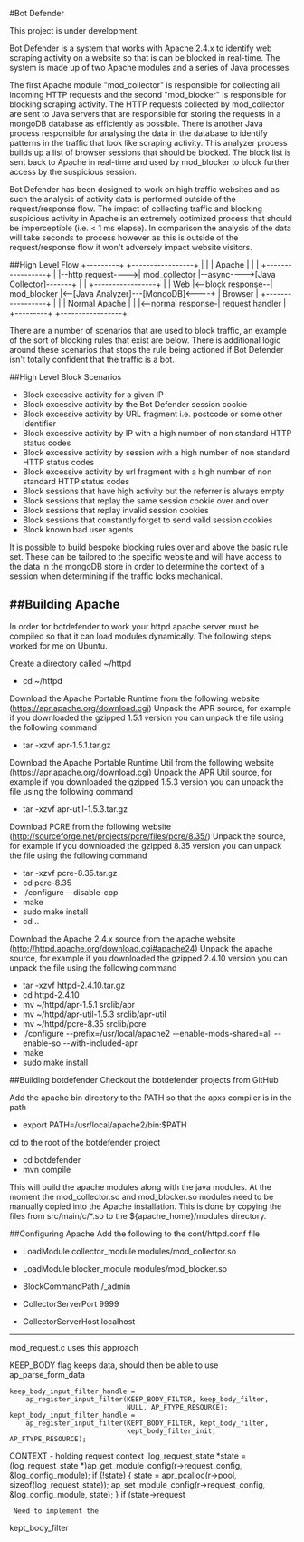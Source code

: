 #Bot Defender

This project is under development.

Bot Defender is a system that works with Apache 2.4.x to identify web scraping activity on a website so that is can be blocked in real-time.
The system is made up of two Apache modules and a series of Java processes.

The first Apache module "mod_collector" is responsible for collecting all incoming HTTP requests and the second "mod_blocker" is responsible for blocking scraping activity.
The HTTP requests collected by mod_collector are sent to Java servers that are responsible for storing the requests in a mongoDB database as efficiently as possible.
There is another Java process responsible for analysing the data in the database to identify patterns in the traffic that look like scraping activity.
This analyzer process builds up a list of browser sessions that should be blocked. The block list is sent back to Apache in real-time and used by mod_blocker to block further access by the suspicious session.

Bot Defender has been designed to work on high traffic websites and as such the analysis of activity data is performed outside of the request/response flow.
The impact of collecting traffic and blocking suspicious activity in Apache is an extremely optimized process that should be imperceptible (i.e. < 1 ms elapse).
In comparison the analysis of the data will take seconds to process however as this is outside of the request/response flow it won't adversely impact website visitors.



##High Level Flow
    +---------+                   +-----------------+
    |         |                   | Apache          |
    |         |                   +-----------------+
    |         |--http request---->| mod_collector   |--async---->[Java Collector]-------+
    |         |                   +-----------------+                                   |
    | Web     |<--block response--| mod_blocker     |<--[Java Analyzer]---[MongoDB]<----+
    | Browser |                   +-----------------+
    |         |                   | Normal Apache   |
    |         |<--normal response-| request handler |
    +---------+                   +-----------------+



There are a number of scenarios that are used to block traffic, an example of the sort of blocking rules that exist are below. There is additional logic
around these scenarios that stops the rule being actioned if Bot Defender isn't totally confident that the traffic is a bot.

##High Level Block Scenarios
* Block excessive activity for a given IP
* Block excessive activity by the Bot Defender session cookie
* Block excessive activity by URL fragment i.e. postcode or some other identifier
* Block excessive activity by IP with a high number of non standard HTTP status codes
* Block excessive activity by session with a high number of non standard HTTP status codes
* Block excessive activity by url fragment with a high number of non standard HTTP status codes
* Block sessions that have high activity but the referrer is always empty
* Block sessions that replay the same session cookie over and over
* Block sessions that replay invalid session cookies
* Block sessions that constantly forget to send valid session cookies
* Block known bad user agents

It is possible to build bespoke blocking rules over and above the basic rule set. These can be tailored to the specific website and will have access to the
data in the mongoDB store in order to determine the context of a session when determining if the traffic looks mechanical.


##Building Apache
-----------------
In order for botdefender to work your httpd apache server must be compiled so that it can load modules dynamically.
The following steps worked for me on Ubuntu.

Create a directory called ~/httpd
* cd ~/httpd

Download the Apache Portable Runtime from the following website (https://apr.apache.org/download.cgi)
Unpack the APR source, for example if you downloaded the gzipped 1.5.1 version you can unpack the file using the following command
* tar -xzvf apr-1.5.1.tar.gz

Download the Apache Portable Runtime Util from the following website (https://apr.apache.org/download.cgi)
Unpack the APR Util source, for example if you downloaded the gzipped 1.5.3 version you can unpack the file using the following command
* tar -xzvf apr-util-1.5.3.tar.gz

Download PCRE from the following website (http://sourceforge.net/projects/pcre/files/pcre/8.35/)
Unpack the source, for example if you downloaded the gzipped 8.35 version you can unpack the file using the following command
* tar -xzvf pcre-8.35.tar.gz
* cd pcre-8.35
* ./configure --disable-cpp
* make
* sudo make install
* cd ..


Download the Apache 2.4.x source from the apache website (http://httpd.apache.org/download.cgi#apache24)
Unpack the apache source, for example if you downloaded the gzipped 2.4.10 version you can unpack the file using the following command

* tar -xzvf httpd-2.4.10.tar.gz
* cd httpd-2.4.10
* mv ~/httpd/apr-1.5.1 srclib/apr
* mv ~/httpd/apr-util-1.5.3 srclib/apr-util
* mv ~/httpd/pcre-8.35 srclib/pcre
* ./configure --prefix=/usr/local/apache2 --enable-mods-shared=all --enable-so --with-included-apr
* make
* sudo make install


##Building botdefender
Checkout the botdefender projects from GitHub

Add the apache bin directory to the PATH so that the apxs compiler is in the path
* export PATH=/usr/local/apache2/bin:$PATH

cd to the root of the botdefender project
* cd botdefender
* mvn compile

This will build the apache modules along with the java modules. At the moment the mod_collector.so and mod_blocker.so modules need to be manually
copied into the Apache installation. This is done by copying the files from src/main/c/*.so to the ${apache_home}/modules directory.


##Configuring Apache
Add the following to the conf/httpd.conf file

* LoadModule collector_module   modules/mod_collector.so
* LoadModule blocker_module     modules/mod_blocker.so

* BlockCommandPath        /_admin
* CollectorServerPort     9999
* CollectorServerHost     localhost



---------
mod_request.c uses this approach

KEEP_BODY flag keeps data, should then be able to use ap_parse_form_data

    keep_body_input_filter_handle =
        ap_register_input_filter(KEEP_BODY_FILTER, keep_body_filter,
                                 NULL, AP_FTYPE_RESOURCE);
    kept_body_input_filter_handle =
        ap_register_input_filter(KEPT_BODY_FILTER, kept_body_filter,
                                 kept_body_filter_init, AP_FTYPE_RESOURCE);

 CONTEXT - holding request context
 ﻿    log_request_state *state = (log_request_state *)ap_get_module_config(r->request_config,
                                                                          &log_config_module);
     if (!state) {
         state = apr_pcalloc(r->pool, sizeof(log_request_state));
         ap_set_module_config(r->request_config, &log_config_module, state);
     }
     if (state->request



     Need to implement the
kept_body_filter
